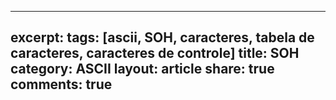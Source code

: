 ---
excerpt: 
tags: [ascii, SOH, caracteres, tabela de caracteres, caracteres de controle]
title: SOH
category: ASCII
layout: article
share: true
comments: true
--